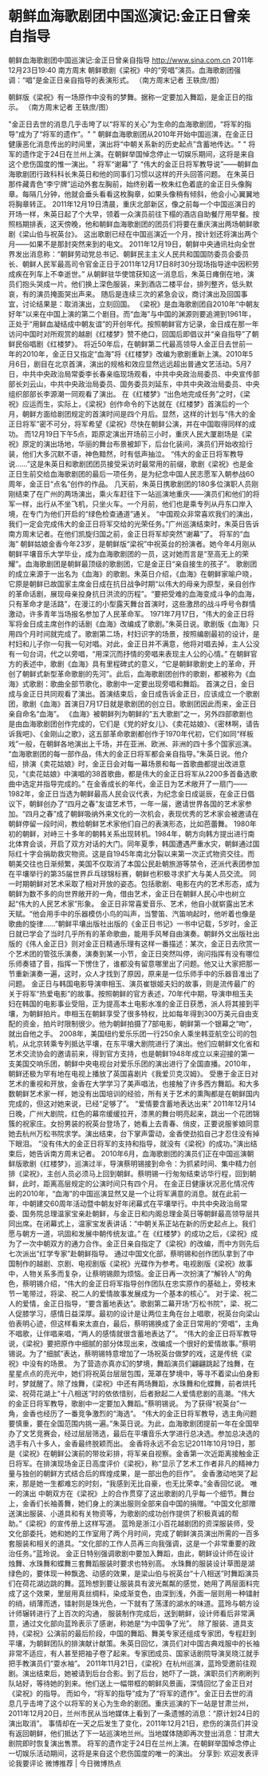 # 朝鲜血海歌剧团中国巡演记:金正日曾亲自指导

朝鲜血海歌剧团中国巡演记:金正日曾亲自指导
http://www.sina.com.cn  2011年12月23日19:40  南方周末
朝鲜歌剧《梁祝》中的“旁唱”演员。血海歌剧团强调：“唱”是金正日亲自指导的表演形式。 （南方周末记者 王轶庶/图）

朝鲜版《梁祝》有一场原作中没有的梦舞。据称一定要加入舞蹈，是金正日的指示。 （南方周末记者 王轶庶/图）

"金正日去世的消息几乎击垮了以“将军的关心”为生命的血海歌剧团，“将军的指导”成为了“将军的遗作”。"
" 朝鲜血海歌剧团从2010年开始中国巡演，在金正日健康恶化消息传出的时间里，演出将“中朝关系新的历史起点”含蓄地传达。"
" 将军的遗作定于24日在兰州上演。在朝鲜举国悼念停止一切娱乐期间，这将是来自这个悲伤国度的惟一演出。"
将军“谢幕”了
“伟大的金正日将军教导说”——朝鲜血海歌剧团行政科科长朱英日和他的同事们习惯以这样的开头回答问题。
在朱英日那件藏青色“李宁牌”运动外套左胸前，始终别着一枚朱红色着底的金正日头像胸章。每隔几分钟，他就会垂头看看这枚胸章，如果头像稍有倾斜，他会小心翼翼地将胸章转正。
2011年12月19日清晨，重庆北部新区，像之前每一个中国巡演日的开场一样，朱英日起了个大早，领着一众演员前往下榻的酒店自助餐厅用早餐。按照档期排表，这天傍晚，他和朝鲜血海歌剧团的团员们将要在重庆演出两场朝鲜歌剧《梁山伯与祝英台》。
这出歌剧已经在中国巡演近一个月，按计划还将演出两个月——如果不是那封突然来到的电文。
2011年12月19日，朝鲜中央通讯社向全世界发出消息称：“朝鲜劳动党总书记、朝鲜民主主义人民共和国国防委员会委员长、朝鲜人民军最高司令官金正日于2011年12月17日8时30分现场指导途中因积劳成疾在列车上不幸逝世。”
从朝鲜驻华使馆获知这一消息后，朱英日瘫倒在地，演员们抱头哭成一片。他们换上深色服装，来到酒店二楼平台，排列整齐，低头默哀，有的演员掩面哭出声来。
随后是连续三次的紧急会议，商讨演出及回国事宜，讨论结果是：取消演出，立刻回国。
《梁祝》是血海歌剧团自2010年“中朝友好年”以来在中国上演的第二个剧目。而“血海”与中国的渊源则要追溯到1961年，正处于“用鲜血凝结成中朝友谊”的开创年代。按照朝鲜官方记录，金日成在那一年访问中国时对所观赏的越剧《红楼梦》赞不绝口，回国后即倡议并“亲自指导”了朝鲜民俗唱剧《红楼梦》。
将近50年后，在朝鲜第二代最高领导人金正日去世前一年的2010年，金正日又指定“血海”将《红楼梦》改编为歌剧重新上演。2010年5月6日，剧目在北京首演，演出的规格和效应显然远远超出普通文艺活动。5月7日，中共中央政治局常委李长春亲临现场观看，中共中央政治局委员、中央宣传部部长刘云山，中共中央政治局委员、国务委员刘延东，中共中央政治局委员、中央组织部部长李源潮一同观看了演出。
在《红楼梦》“出色地完成任务”之时，《梁祝》应运而生，实际上，《梁祝》创作命令的下达就在《红楼梦》首演后的一个月，朝鲜方面给剧团规定的首演时间是四个月后。显然，这样的计划与“伟大的金正日将军”密不可分，将军希望《梁祝》尽快在朝鲜公演，并在中国取得同样的成功。
而12月19日下午5点，距原定演出开场前三小时，重庆人民大厦剧场是《梁祝》原定的演出场地，华丽的舞台布景被卸下，后台化装间，演员们开始收拾行装，他们大多沉默不语，神色黯然，时有低声抽泣。
“伟大的金正日将军教导说……”这是朱英日和歌剧团团员接受采访时最常用的前缀，歌剧《梁祝》也是金正日生前交给血海歌剧团的最后一项任务，是为纪念中国人民志愿军入朝参战60周年，金正日“点名”创作的作品。
几天前，朱英日携歌剧团的180多位演职人员刚刚结束了在广州的两场演出，乘火车赶往下一站巡演地重庆——演员们和他们的将军一样，出行从不坐飞机，只坐火车。一个月前，他们也是乘专列从丹东口岸入境，在专门为他们开启的“绿色检查通道”通关。
“中国观众非常喜欢我们的演出，我们一定会完成伟大的金正日将军交给的光荣任务。”广州巡演结束时，朱英日告诉南方周末记者。在他们凯旋归国之前，金正日将军却突然“谢幕”了。
将军的“血海”
朝鲜姑娘金香今年23岁，是朝鲜版“梁祝”中祝英台的扮演者。她今年4月刚从朝鲜平壤音乐大学毕业，成为血海歌剧团的一员，这对她而言是“至高无上的荣耀”。血海歌剧团是朝鲜最顶级的歌剧团，它是金正日“亲自接生的孩子”。
歌剧团的成立来源于一出名为《血海》的歌剧。朱英日介绍，《血海》在朝鲜家喻户晓，它原是朝鲜已故国家主席金日成在抗日战争时期“以伟大的母亲为原型，亲自创作的革命话剧，展现母亲投身抗日洪流的历程”。“要把受难的血海变成斗争的血海，只有革命才是活路”，在漫江的小型露天舞台首演时，这些激昂的战斗呼号令群情激动，许多青年当场报名参加了人民革命军。
1971年7月17日，“伟大的金正日将军将金日成主席创作的话剧《血海》改编成了歌剧。”朱英日说。歌剧版《血海》只用四个月时间就完成了。歌剧第二场，村妇识字的场景，按照编剧最初的设计，是村妇和儿子你一句我一句对唱。对此，金正日并不满意，他将对唱去掉，主人公没有一句台词，代之以旁唱，“用深沉而抒情的旁唱来表现主人公的心情。”
在朝鲜官方的表述中，歌剧《血海》具有里程碑式的意义，“它是朝鲜歌剧史上的革命，开创了朝鲜式新型革命歌剧的先河”。此后，血海歌剧团创作的歌剧，都被称为《血海》式歌剧：歌曲全部节歌化，歌剧中一定要出现旁唱和舞蹈。
首演之日，金日成与金正日共同观看了演出。首演结束后，金日成告诉金正日，应该成立一个歌剧团，歌剧《血海》首演日7月17日就是歌剧团的创立日。歌剧团因此而来，金正日亲自命名“血海”。
《血海》被朝鲜列为朝鲜的“五大歌剧”之一，另外四部歌剧也是由血海歌剧团创作完成的，它们是《党的好女儿》、《卖花姑娘》、《密林啊，请告诉我吧》、《金刚山之歌》，这五部革命歌剧都创作于1970年代初，它们如同“样板戏”一般，在朝鲜各地演出上千场，并在亚洲、欧洲、非洲的四十多个国家巡演。
“血海歌剧团的每一部作品，伟大的金正日将军都会亲自指导。”朱英日说。他介绍，排演《卖花姑娘》时，金正日会对每一幕场景和每一首歌曲都提出改进意见，“《卖花姑娘》中演唱的38首歌曲，都是伟大的金正日将军从2200多首备选歌曲中选定并指导完成的。”
在金香成长的年代，金正日为艺术敞开了一扇门——1982年，金正日当选为朝鲜最高人民会议代表，为纪念金日成诞辰，在金正日倡议下，朝鲜创办了“四月之春”友谊艺术节，一年一届，邀请世界各国的艺术家参加。“四月之春”成了朝鲜吸纳外来文化的一次机会，表现优秀的艺术家会被邀请在朝鲜停留一段时间，教给朝鲜艺术家他们自己的表演形态，比如芭蕾舞。
1980年初的朝鲜，对峙三十多年的朝韩关系出现转机。1984年，朝方向韩方提出进行南北体育会谈，开启了双方对话的大门。同年夏季，韩国遭遇严重水灾，朝鲜通过国际红十字会捐助救灾物资。这是自1945年南北分裂以来第一次正式物资交往。而朝美交往也日渐频繁，美国不仅取消了本国公民赴朝旅游等禁令，还派代表团参加在平壤举行的第35届世界乒乓球锦标赛，朝鲜也积极寻求扩大与美人员交流。
同一时期朝鲜对艺术采取了相对开放的姿态。包括歌剧、电影在内的艺术形态，成为朝鲜为数不多的向世界敞开的一角，借由艺术，金正日在朝鲜人民心中也树立起“伟大的人民艺术家”形象。
金正日非常喜爱音乐、艺术，他自小就崭露出艺术天赋。“他会用手中的乐器模仿小鸟的叫声，当警笛、汽笛响起时，他听着也像是歌曲的旋律……”朝鲜平壤出版社出版的《金正日书记》一书中记载，5岁时，金正日就已学会了当时几乎所有的革命歌曲，能用手风琴自由演奏。朝鲜外文出版社出版的《伟人金正日》则对金正日精通乐理有这样一番描述：某次，金正日去欣赏一个艺术团的管弦乐演奏，演奏到某一小节，金正日突然叫停，询问指挥有没有哪位乐师奏错了音，指挥一下愣住了，谁都没有留意哪里出了问题。他又让大家把那一节重新演奏一遍，这时，众人才找到了原因，原来是一位乐师手中的乐器音准出了问题。
金正日与韩国电影导演申相玉、演员崔银姬夫妇的故事，则是流传最广的关于将军“热爱电影”的故事。按照朝鲜的官方表述，70年代中期，导演申相玉夫妇在韩国的电影事业受阻，正为提高本土电影水准的金正日获悉，派人将其接到平壤，为朝鲜拍片。申相玉在朝鲜享受了很多特权，比如每年得到300万美元自由支配的资金，拍片时限制很少。他为朝鲜拍摄了7部电影，朝鲜第一个银幕之“吻”，就出自他之手。
2008年，美国纽约爱乐乐团一行250余人乘坐韩亚航空公司的包机，从北京转乘专列抵达平壤，在东平壤大剧院进行了演出。他们应朝鲜文化省和艺术交流协会的邀请前来，得到官方支持，也是朝鲜1948年成立以来迎接的第一支美国交响乐团，朝鲜中央电视台对爱乐乐团的演出进行了全国直播。2010年，朝鲜还极为罕有地在电视上播放了英国喜剧片《我爱贝克汉姆》。
受惠于金正日对艺术的重视和开放，金香在大学学习了美声唱法，也接触了许多西方舞蹈。和大多数朝鲜艺术家一样，她没有出国培训的经验，所有关于艺术的熏陶都是在朝鲜国内完成的，但这对她来说，已经“足够了”。
“爱情要含蓄地表达出来”
2011年12月14日晚，广州大剧院，红色的幕帘缓缓拉开，漆黑的舞台明亮起来，跳出一个花团锦簇的祝家庄。女扮男装的祝英台登场了，她看上去青春、俏皮，正要说服爹娘同意她去杭州万松书院求学。演出结束，台下掌声雷动，金香使劲掐自己才忍住没有掉下眼泪。
“没有伟大的金正日将军的支持和指导，就没有《梁祝》的成功。”演出结束后，她告诉南方周末记者。
2010年6月，血海歌剧团的演员们正在中国巡演朝鲜版歌剧《红楼梦》，巡演过半，导演蔡明锡接到命令：为抓紧时间、集中精力创排《梁祝》，主创人员必须马上回到朝鲜。蔡明锡一行匆匆结束访华行程，回到朝鲜，此时，距离高层规定的公演时间只有四个月。
在金正日健康状况恶化情况传出的2010年，“血海”的中国巡演显然又是一个让将军满意的消息。就在此前一年，中朝建交60周年活动暨中朝友好年闭幕式在平壤举行。中共中央政治局常委、国务院总理温家宝亲赴朝鲜，与金正日和内阁总理金英日等朝鲜最高领导层共同出席。在闭幕式上，温家宝发表讲话：“中朝关系正站在新的历史起点上。我们愿与朝方一道，巩固和发展中朝传统友谊。”
在《红楼梦》的成功之后，《梁祝》成为了一次中朝双方的通力合作。金正日亲自指定了《梁祝》的改编，而中方则先后七次派出“红学专家”赴朝鲜指导。
通过中国文化部，蔡明锡和创作团队拿到了中国制作的越剧、京剧、电视剧版《梁祝》光碟作为参考。电视剧版《梁祝》故事中，人物关系多而复杂，让蔡明锡颇为烦恼。金正日再一次扮演了“解铃人”的角色，蔡明锡介绍，“伟大的金正日将军指导创作团队在忠实原作的基础上，旁枝末节一笔带过，将梁、祝二人的爱情故事发展成为一个基本的核心”。
对于梁、祝二人的爱情，金正日指导，“要含蓄地表达”。歌剧第二幕开场“万松书院”，梁、祝二人促膝学习，感情日益深厚。最初的设计是让两位主角在台上唱歌，祝英台向梁山伯表明心迹，但这样看来太直白，最后，蔡明锡换成了金正日常用的“旁唱”，主角不唱歌，让伴唱来唱，“两人的感情就很含蓄地表达了”。
“伟大的金正日将军教导说，《梁祝》要把原作中细腻的部分体现出来，改编成一个很好的爱情故事。”蔡明锡说。为了“细腻”表达，蔡明锡特意增加了一场祝英台做梦的戏，这是传统《梁祝》中没有的场景。
为了营造亦真亦幻的梦境，舞蹈演员们翩翩跳起了烛舞，在星星点点的亮光中，她们将祝英台层层包围，笼罩在梦境中，等寻不着梁山伯身影时，梦就醒了。除了烛舞，《梁祝》中还有两场舞蹈，水珠舞和化蝶舞，前者烘托梁、祝荷花湖上“十八相送”时的依依惜别，后者掀起二人爱情悲剧的高潮。“伟大的金正日将军教导，歌剧中一定要加入舞蹈。”蔡明锡说。
为了获得“祝英台”一角，金香也经历了一番竞争激烈的“海选”。
“伟大的金正日将军教导，选主角问题要慎重，要在全国范围内挑一遍。”朱英日说。为此，血海歌剧团提前一年在全国举办了文艺竞赛会，经过层层筛选，最后在平壤音乐大学进行总决选。参加总决选的选手有八十多人，金香最终脱颖而出。
金香将永远不会忘记2011年10月19日，那是《梁祝》在朝鲜公演前的带妆彩排，将军亲自视察。金香第一次近距离接触金正日将军。在排演现场金正日高度评价《梁祝》，称“显示了艺术工作者非凡的精神力量与独创的朝鲜方式结合后的辉煌成果，是一部出色的巨作”。
金香激动地哭了起来，那是她一生都难忘的时刻，“我感到无比自豪，也无比荣幸。”金香回忆说。
唯一的演出
中朝双方在《梁祝》上的合作贯穿了这出歌剧的几乎每一个细节。舞台上，金香们长袖善舞，她们身上的演出服则全部来自中国的捐赠。“中国文化部赠送演出服装、小道具和有关物资等，为歌剧的成功创作提供了积极真诚的帮助。”《梁祝》的宣传册上这样写道。
蓝玲是浙江小百花越剧团的资深服装师，受文化部委托，她和她的工作室用了两个月时间，完成了朝鲜演员演出所需的一百多套服装和相关的道具。“文化部的工作人员再三向我强调，这是一个非常重要的政治任务。”蓝玲说。
金正日特别强调歌剧中要加入舞蹈，由此，朝鲜设计师在设计烛舞、水珠舞和蝶舞三套舞蹈服装时要求也特别高。
水珠舞的服装设计草图是湖绿色的，要体现一种飘逸、动感的效果，是梁山伯与祝英台“十八相送”时舞蹈演员们在荷花湖边跳的舞。蓝玲想到要让服装具有波光粼粼的感觉，她用了两层面料完成了这个效果，里层用真丝绸料，染成渐变色，由深到浅，外面一层则用一种镭射的绡，绡薄而透，镭射则是珠光色，一下就有了荡漾的湖水的味道。蓝玲与朝方设计师辗转进行了上百次的沟通， 服装制作完成后，送到朝鲜，设计师看后非常满意，通过文化部向蓝玲表示了感谢，称她是“为中国争了光”。
除了服装、道具支持，《梁祝》公演前的最后阶段，中国的舞蹈、舞美专家还组成专家团，专程赶到平壤，为朝鲜团队的排演献计献策。朱英日回忆，演员们对中国古典戏服中的长袖非常不适应，有人甚至把袖子卷了起来。专家团成员、国家话剧院导演吴晓江就手把手教演员们“耍水袖”。
2011年11月21日，《梁祝》在杭州巡演，蓝玲受邀前往观剧。演出结束后，她被请到后台合影。到了后台，她吓了一跳，演职员们齐刷刷列队站好，等待她的到来。他们送上一幅带框的朝鲜风景画，深情回忆了金正日对《梁祝》的指导。
而如今，“将军的指导”成为了“将军的遗作”。金正日去世的消息几乎击垮了这个以将军的关心为生命的剧团。重庆巡演的下一站是甘肃兰州，2011年12月20日，兰州市民从当地媒体上看到了一条遗憾的消息：“原计划24日的演出取消”。
事情却在一天之后发生了变化，2011年12月21日，悲伤的演员们并没有返回朝鲜，他们抵达了下一站巡演地兰州。当地媒体随即再次登出消息：甘肃大剧院即时恢复演出售票。
将军的遗作定于24日在兰州上演。在朝鲜举国悼念停止一切娱乐活动期间，这将是来自这个悲伤国度的唯一的演出。
分享到: 欢迎发表评论我要评论
微博推荐 | 今日微博热点

